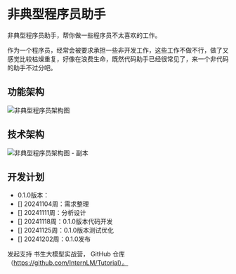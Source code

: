 # 非典型程序员助手

非典型程序员助手，帮你做一些程序员不太喜欢的工作。

作为一个程序员，经常会被要求承担一些非开发工作，这些工作不做不行，做了又感觉比较枯燥重复，好像在浪费生命，既然代码助手已经很常见了，来一个非代码的助手不过分吧。

## 功能架构

![非典型程序员架构图](https://github.com/user-attachments/assets/5018356e-a259-46e3-ae26-14ec0be61b67)

## 技术架构

![非典型程序员架构图 - 副本](https://github.com/user-attachments/assets/c744930e-2119-480d-916e-4aee6394c57d)

## 开发计划

- 0.1.0版本：
- [] 20241104周：需求整理
- [] 20241111周：分析设计
- [] 20241118周：0.1.0版本代码开发
- [] 20241125周：0.1.0版本测试优化
- [] 20241202周：0.1.0发布

发起支持 书生大模型实战营， GitHub 仓库（https://github.com/InternLM/Tutorial）。
